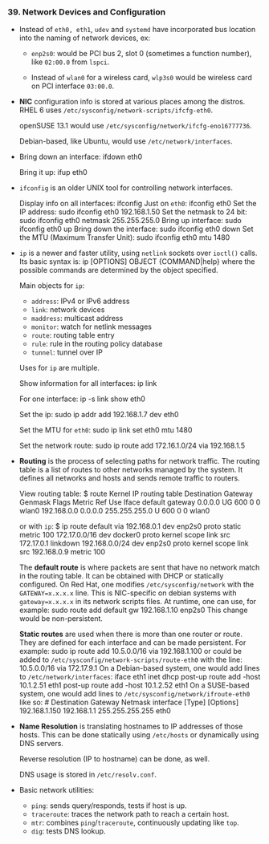 ### 39. Network Devices and Configuration

  * Instead of `eth0, eth1`, `udev` and `systemd` have incorporated bus location
    into the naming of network devices, ex:
      * `enp2s0`: would be PCI bus 2, slot 0 (sometimes a function number), like
        `02:00.0` from `lspci`.

      * Instead of `wlan0` for a wireless card, `wlp3s0` would be wireless card
        on PCI interface `03:00.0`.

  * **NIC** configuration info is stored at various places among the distros.
    RHEL 6 uses `/etc/sysconfig/network-scripts/ifcfg-eth0`.

    openSUSE 13.1 would use `/etc/sysconfig/network/ifcfg-eno16777736`.

    Debian-based, like Ubuntu, would use `/etc/network/interfaces`.

  * Bring down an interface:
        ifdown eth0

    Bring it up:
        ifup eth0

  * `ifconfig` is an older UNIX tool for controlling network interfaces.

    Display info on all interfaces:
        ifconfig
    Just on `eth0`:
        ifconfig eth0
    Set the IP address:
        sudo ifconfig eth0 192.168.1.50
    Set the netmask to 24 bit:
        sudo ifconfig eth0 netmask 255.255.255.0
    Bring up interface:
        sudo ifconfig eth0 up
    Bring down the interface:
        sudo ifconfig eth0 down
    Set the MTU (Maximum Transfer Unit):
        sudo ifconfig eth0 mtu 1480

  * `ip` is a newer and faster utility, using `netlink` sockets over `ioctl()` calls.
    Its basic syntax is:
        ip [OPTIONS] OBJECT {COMMAND|help}
    where the possible commands are determined by the object specified.

    Main objects for `ip`:
      * `address`: IPv4 or IPv6 address
      * `link`: network devices
      * `maddress`: multicast address
      * `monitor`: watch for netlink messages
      * `route`: routing table entry
      * `rule`: rule in the routing policy database
      * `tunnel`: tunnel over IP

    Uses for `ip` are multiple.

    Show information for all interfaces:
        ip link

    For one interface:
        ip -s link show eth0

    Set the ip:
        sudo ip addr add 192.168.1.7 dev eth0

    Set the MTU for `eth0`:
        sudo ip link set eth0 mtu 1480

    Set the network route:
        sudo ip route add 172.16.1.0/24 via 192.168.1.5

  * **Routing** is the process of selecting paths for network traffic. The routing  
    table is a list of routes to other networks managed by the system. It defines
    all networks and hosts and sends remote traffic to routers.

    View routing table:
        $ route
        Kernel IP routing table
        Destination     Gateway         Genmask         Flags Metric Ref    Use Iface
        default         gateway         0.0.0.0         UG    600    0        0 wlan0
        192.168.0.0     0.0.0.0         255.255.255.0   U     600    0        0 wlan0

    or with `ip`:
        $ ip route
        default via 192.168.0.1 dev enp2s0  proto static  metric 100
        172.17.0.0/16 dev docker0  proto kernel  scope link  src 172.17.0.1 linkdown
        192.168.0.0/24 dev enp2s0  proto kernel  scope link  src 192.168.0.9  metric 100

    The **default route** is where packets are sent that have no network match in
    the routing table. It can be obtained with DHCP or statically configured. On
    Red Hat, one modifies `/etc/sysconfig/network` with the `GATEWAY=x.x.x.x` line.
    This is NIC-specific on debian systems with `gateway=x.x.x.x` in its network
    scripts files. At runtime, one can use, for example:
        sudo route add default gw 192.168.1.10 enp2s0
    This change would be non-persistent.

    **Static routes** are used when there is more than one router or route. They
    are defined for each interface and can be made persistent. For example:
        sudo ip route add 10.5.0.0/16 via 192.168.1.100
    or could be added to `/etc/sysconfig/network-scripts/route-eth0` with the line:
        10.5.0.0/16 via 172.17.9.1
    On a Debian-based system, one would add lines to `/etc/network/interfaces`:
        iface eth1 inet dhcp
          post-up route add -host 10.1.2.51 eth1
          post-up route add -host 10.1.2.52 eth1
    On a SUSE-based system, one would add lines to `/etc/sysconfig/network/ifroute-eth0`
    like so:
        # Destination Gateway Netmask interface [Type] [Options]
        192.168.1.150 192.168.1.1 255.255.255.255 eth0

  * **Name Resolution** is translating hostnames to IP addresses of those hosts.
    This can be done statically using `/etc/hosts` or dynamically using DNS servers.

    Reverse resolution (IP to hostname) can be done, as well.

    DNS usage is stored in `/etc/resolv.conf`.

  * Basic network utilities:
    * `ping`: sends query/responds, tests if host is up.
    * `traceroute`: traces the network path to reach a certain host.
    * `mtr`: combines `ping`/`traceroute`, continuously updating like `top`.
    * `dig`: tests DNS lookup.
